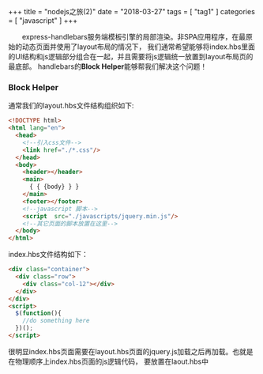 +++
title = "nodejs之旅(2)"
date = "2018-03-27"
tags = [ "tag1" ]
categories = [ "javascript" ]
+++

　　express-handlebars服务端模板引擎的局部渲染。非SPA应用程序，在最原始的动态页面并使用了layout布局的情况下，
我们通常希望能够将index.hbs里面的UI结构和js逻辑部分组合在一起，并且需要将js逻辑统一放置到layout布局页的最底部。
handlebars的**Block Helper**能够帮我们解决这个问题！
<!--more-->
### Block Helper
通常我们的layout.hbs文件结构组织如下:

```html
<!DOCTYPE html>
<html lang="en">
  <head>
    <!--引入css文件-->
    <link href="./*.css"/>
  </head>
  <body>
    <header></header>
    <main>
      { { {body} } }
    </main>
    <footer></footer>
    <!--javascript 脚本-->
    <script  src="./javascripts/jquery.min.js"/>
    <!--其它页面的脚本放置在这里-->
  </body>
</html>
```

index.hbs文件结构如下：

```html
<div class="container">
  <div class="row">
    <div class="col-12"></div>
  </div>
</div>
<script>
  $(function(){
    //do something here
  })();
</script>
```
很明显index.hbs页面需要在layout.hbs页面的jquery.js加载之后再加载。也就是在物理顺序上index.hbs页面的js逻辑代码，
要放置在laout.hbs中<script>最后面引入！  
handlebar的页面渲染流程：

```js
  app.get('/', function (req, res, next) {
    res.render('index');
});
```
1. handlebars引擎编译index.hbs生成局部hmtl模板
2. 引擎编译layout.hbs生成布局html模板
3. compine合并步骤(1)&步骤(2)的操作结果,使用步骤(1)结果替换掉步骤(2)中的占位符
4. 输出最终页面

解决问题的关键在于，步骤(1)使用handlebar引擎编译index.hbs的时候，使用**Block Helper**让引擎生成的js脚本不输出到局部的html模板中，
而是保存在[引擎全局对象]**memory script**上。等到步骤(3)的时候，用**memory script**替换掉步骤(2)中的script占位符即可！  
具体实现如下：  
在app.js中注册自定义**Block Helper**

```js
var sectionHelper={section:function(name,options){
  if(!this.renderSection)this.renderSection={};
  //将引擎渲染的代码块，保存到引擎对象上
  this.renderSection[name]=options.fn(this);
  return null;//让BlockHelper在此次不渲染
}};
app.engine('.hbs', exphbs({extname: '.hbs',helpers:sectionHelper}));
```

在index.hbs页面使用app.js中注册的section **Block Helper**
```html
<div class="container">
  <div class="row">
    <div class="col-12"></div>
  </div>
</div>
//使用注册过section block helper
{ { #section 'js' } }
<script>
  $(function(){
    //do something here
  })();
</script>
{ {/section} }
//此处只是生成了模板的内存数据，并不会在此处渲染html结构
```

在layout.hbs页面渲染index.hbs生成的模板内存数据
```html
<!DOCTYPE html>
<html lang="en">
  <head>
    <!--引入css文件-->
    <link href="./*.css"/>
  </head>
  <body>
    <header></header>
    <main>
      { { {body} } }
    </main>
    <footer></footer>
    <!--javascript 脚本-->
    <script  src="./javascripts/jquery.min.js"/>
    <!--其它页面的脚本放置在这里-->
    <!-- 渲染index.hbs页面的section模板到此位置-->
    { { {renderSection.js} } }
  </body>
</html>
```

>使用{ { { } } }语法原样输出handlebar-engine上下文context中的renderSection.js变量!

备注：`{ { {} } }`与`{ {} }`的区别，两者都是求值输出变量，前者对html标签不做转义处理，后者对html标签做了转义处理。
